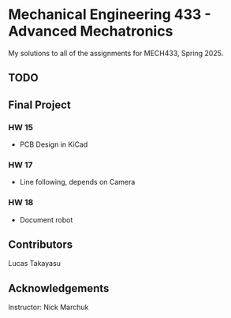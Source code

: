 # Mechanical Engineering 433 - Advanced Mechatronics

My solutions to all of the assignments for MECH433, Spring 2025.

## TODO

## Final Project
### HW 15
- PCB Design in KiCad

### HW 17
- Line following, depends on Camera

### HW 18
- Document robot

## Contributors
Lucas Takayasu

## Acknowledgements
Instructor: Nick Marchuk
